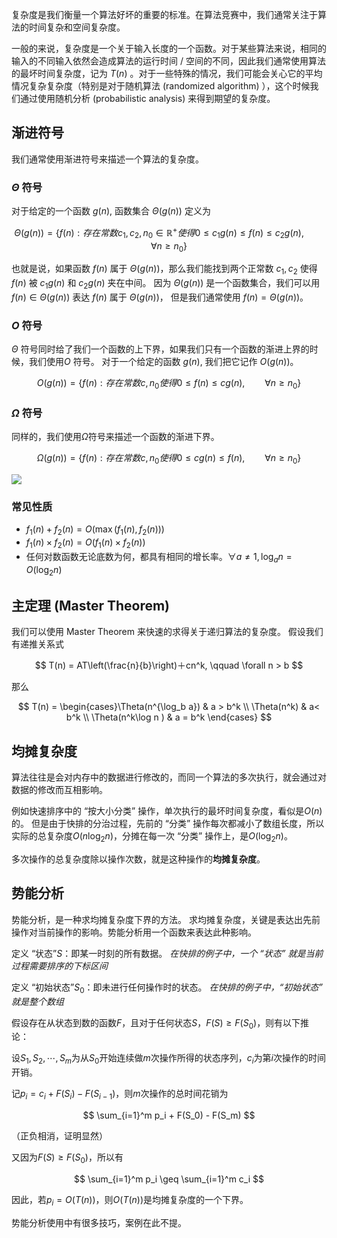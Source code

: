 复杂度是我们衡量一个算法好坏的重要的标准。在算法竞赛中，我们通常关注于算法的时间复杂和空间复杂度。 

一般的来说，复杂度是一个关于输入长度的一个函数。对于某些算法来说，相同的输入的不同输入依然会造成算法的运行时间 / 空间的不同，因此我们通常使用算法的最坏时间复杂度，记为 $T(n)$ 。对于一些特殊的情况，我们可能会关心它的平均情况复杂复杂度（特别是对于随机算法 (randomized algorithm) ），这个时候我们通过使用随机分析 (probabilistic analysis) 来得到期望的复杂度。

## 渐进符号

我们通常使用渐进符号来描述一个算法的复杂度。

### $\Theta$ 符号

对于给定的一个函数 $g(n)$, 函数集合 $\Theta(g(n))$ 定义为

$$
\Theta(g(n)) = \{f(n) : 存在常数 c_1,c_2,n_0 \in \mathbb{R^{+}}使得 0 \leq c_1g(n) \leq f(n) \leq c_2g(n), \qquad \forall n \geq n_0\}
$$

也就是说，如果函数 $f(n)$ 属于 $\Theta(g(n))$，那么我们能找到两个正常数 $c_1, c_2$ 使得 $f(n)$ 被 $c_1g(n)$ 和 $c_2g(n)$ 夹在中间。 因为 $\Theta(g(n))$ 是一个函数集合，我们可以用 $f(n) \in \Theta(g(n))$ 表达 $f(n)$ 属于 $\Theta(g(n))$， 但是我们通常使用 $f(n) = \Theta(g(n))$。

### $O$ 符号

$\Theta$ 符号同时给了我们一个函数的上下界，如果我们只有一个函数的渐进上界的时候，我们使用$O$ 符号。 对于一个给定的函数 $g(n)$, 我们把它记作 $O(g(n))$。

$$
O(g(n)) = \{f(n):存在常数 c,n_0 使得 0\leq f(n) \leq cg(n), \qquad \forall n \geq n_0\}
$$

### $\Omega$ 符号

同样的，我们使用$\Omega$符号来描述一个函数的渐进下界。

$$
\Omega(g(n)) = \{f(n):存在常数 c,n_0 使得 0 \leq cg(n) \leq f(n) , \qquad \forall n \geq n_0\}
$$

![](images/order.png)

### 常见性质

-   $f_1(n) + f_2(n) = O(\max(f_1(n), f_2(n)))$
-   $f_1(n) \times f_2(n) = O(f_1(n) \times f_2(n))$
-   任何对数函数无论底数为何，都具有相同的增长率。$\forall a \neq 1, \log_a{n} = O(\log_2 n)$

## 主定理 (Master Theorem)

我们可以使用 Master Theorem 来快速的求得关于递归算法的复杂度。
假设我们有递推关系式

$$
T(n) = AT\left(\frac{n}{b}\right)＋cn^k, \qquad \forall n > b
$$

那么

$$
T(n) = \begin{cases}\Theta(n^{\log_b a}) & a > b^k \\ \Theta(n^k) & a< b^k \\ \Theta(n^k\log n ) & a = b^k \end{cases}
$$

## 均摊复杂度

算法往往是会对内存中的数据进行修改的，而同一个算法的多次执行，就会通过对数据的修改而互相影响。

例如快速排序中的 “按大小分类” 操作，单次执行的最坏时间复杂度，看似是$O(n)$的。
但是由于快排的分治过程，先前的 “分类” 操作每次都减小了数组长度，所以实际的总复杂度$O(n \log_2 n)$，分摊在每一次 “分类” 操作上，是$O(\log_2 n)$。

多次操作的总复杂度除以操作次数，就是这种操作的**均摊复杂度**。

## 势能分析

势能分析，是一种求均摊复杂度下界的方法。
求均摊复杂度，关键是表达出先前操作对当前操作的影响。势能分析用一个函数来表达此种影响。

定义 “状态”$S$：即某一时刻的所有数据。
_在快排的例子中，一个 “状态” 就是当前过程需要排序的下标区间_

定义 “初始状态”$S_0$：即未进行任何操作时的状态。
_在快排的例子中，“初始状态” 就是整个数组_

假设存在从状态到数的函数$F$，且对于任何状态$S$，$F(S) \geq F(S_0)$，则有以下推论：

设$S_1,S_2, \cdots ,S_m$为从$S_0$开始连续做$m$次操作所得的状态序列，$c_i$为第$i$次操作的时间开销。

记$p_i = c_i + F(S_i) - F(S_{i-1})$，则$m$次操作的总时间花销为

$$
\sum_{i=1}^m p_i + F(S_0) - F(S_m)
$$

（正负相消，证明显然）

又因为$F(S) \geq F(S_0)$，所以有

$$
\sum_{i=1}^m p_i \geq \sum_{i=1}^m c_i
$$

因此，若$p_i = O(T(n))$，则$O(T(n))$是均摊复杂度的一个下界。

势能分析使用中有很多技巧，案例在此不提。
